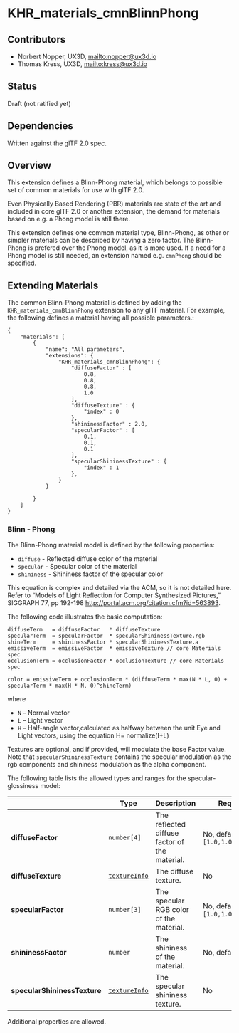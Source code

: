 # KHR\_materials\_cmnBlinnPhong

## Contributors

* Norbert Nopper, UX3D, <mailto:nopper@ux3d.io>
* Thomas Kress, UX3D, <mailto:kress@ux3d.io>

## Status

Draft (not ratified yet)

## Dependencies

Written against the glTF 2.0 spec.

## Overview

This extension defines a Blinn-Phong material, which belongs to possible set of common materials for use with glTF 2.0. 

Even Physically Based Rendering (PBR) materials are state of the art and included in core glTF 2.0 or another extension, the demand for materials based on e.g. a Phong model is still there.

This extension defines one common material type, Blinn-Phong, as other or simpler materials can be described by having a zero factor. The Blinn-Phong is prefered over the Phong model, as it is more used. If a need for a Phong model is still needed, an extension named e.g. `cmnPhong` should be specified. 

## Extending Materials

The common Blinn-Phong material is defined by adding the `KHR_materials_cmnBlinnPhong` extension to any glTF material. 
For example, the following defines a material having all possible parameters.:

```
{
    "materials": [
        {
            "name": "All parameters",
            "extensions": {
                "KHR_materials_cmnBlinnPhong": {
                    "diffuseFactor" : [
                        0.8, 
                        0.8, 
                        0.8, 
                        1.0
                    ], 
                    "diffuseTexture" : {
                        "index" : 0
                    }, 
                    "shininessFactor" : 2.0, 
                    "specularFactor" : [
                        0.1, 
                        0.1, 
                        0.1
                    ],
                    "specularShininessTexture" : {
                        "index" : 1
                    }, 
                }
            }

        }
    ]
}
```
### Blinn - Phong

The Blinn-Phong material model is defined by the following properties:
* `diffuse` - Reflected diffuse color of the material
* `specular` - Specular color of the material
* `shininess` - Shininess factor of the specular color

This equation is complex and detailed via the ACM, so it is not detailed here. Refer to “Models of Light Reflection for Computer Synthesized Pictures,” SIGGRAPH 77, pp 192-198 http://portal.acm.org/citation.cfm?id=563893.

The following code illustrates the basic computation:

```
diffuseTerm   = diffuseFactor   * diffuseTexture 
specularTerm  = specularFactor  * specularShininessTexture.rgb 
shineTerm     = shininessFactor * specularShininessTexture.a
emissiveTerm  = emissiveFactor  * emissiveTexture // core Materials spec
occlusionTerm = occlusionFactor * occlusionTexture // core Materials spec 

color = emissiveTerm + occlusionTerm * (diffuseTerm * max(N * L, 0) + specularTerm * max(H * N, 0)^shineTerm)
```

where

* `N` – Normal vector
* `L` – Light vector
* `H` – Half-angle vector,calculated as halfway between the unit Eye and Light vectors, using the
equation H= normalize(I+L)

Textures are optional, and if provided, will modulate the base Factor value. Note that `specularShininessTexture` contains the specular modulation as the rgb components and shininess modulation as the alpha component. 

The following table lists the allowed types and ranges for the specular-glossiness model:

|                            |Type         |Description|Required|
|----------------------------|-------------|-----------|--------|
|**diffuseFactor**           | `number[4]` | The reflected diffuse factor of the material.|No, default: `[1.0,1.0,1.0,1.0]`|
|**diffuseTexture**          | [`textureInfo`](/specification/2.0/README.md#reference-textureInfo) | The diffuse texture.|No|
|**specularFactor**          | `number[3]` | The specular RGB color of the material.      |No, default: `[1.0,1.0,1.0]`|
|**shininessFactor**         | `number`    | The shininess of the material.|No, default: `1.0`          |
|**specularShininessTexture**| [`textureInfo`](/specification/2.0/README.md#reference-textureInfo)|The specular shininess texture.|No|

Additional properties are allowed.
